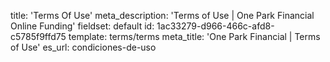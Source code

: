 title: 'Terms Of Use'
meta_description: 'Terms of Use | One Park Financial Online Funding'
fieldset: default
id: 1ac33279-d966-466c-afd8-c5785f9ffd75
template: terms/terms
meta_title: 'One Park Financial | Terms of Use'
es_url: condiciones-de-uso

